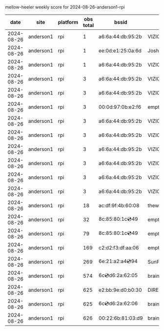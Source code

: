 mellow-heeler weekly score for 2024-08-26-anderson1-rpi

|date|site|platform|obs total|bssid|ssid|
|--|--|--|--|--|--|
|2024-08-26|anderson1|rpi|1|a6:6a:44:db:95:2b|VIZIOCastAudio2186|
|2024-08-26|anderson1|rpi|1|ee:0d:e1:25:0a:6d|JoshLily|
|2024-08-26|anderson1|rpi|1|a6:6a:44:db:95:2b|VIZIOCastAudio5042|
|2024-08-26|anderson1|rpi|3|a6:6a:44:db:95:2b|VIZIOCastAudio4826|
|2024-08-26|anderson1|rpi|3|a6:6a:44:db:95:2b|VIZIOCastAudio1694|
|2024-08-26|anderson1|rpi|3|00:0d:97:0b:e2:f6|empty_ssid|
|2024-08-26|anderson1|rpi|3|a6:6a:44:db:95:2b|VIZIOCastAudio4438|
|2024-08-26|anderson1|rpi|3|a6:6a:44:db:95:2b|VIZIOCastAudio8813|
|2024-08-26|anderson1|rpi|3|a6:6a:44:db:95:2b|VIZIOCastAudio8725|
|2024-08-26|anderson1|rpi|3|a6:6a:44:db:95:2b|VIZIOCastAudio5811|
|2024-08-26|anderson1|rpi|3|a6:6a:44:db:95:2b|VIZIOCastAudio5192|
|2024-08-26|anderson1|rpi|3|a6:6a:44:db:95:2b|VIZIOCastAudio6638|
|2024-08-26|anderson1|rpi|18|ac:df:9f:4b:60:08|theweef|
|2024-08-26|anderson1|rpi|32|8c:85:80:1c:cd:49|empty_ssid|
|2024-08-26|anderson1|rpi|79|8c:85:80:1c:cd:49|empty_ssid|
|2024-08-26|anderson1|rpi|169|c2:d2:f3:df:aa:06|empty_ssid|
|2024-08-26|anderson1|rpi|269|6e:21:a2:a4:cd:94|SunPower21450|
|2024-08-26|anderson1|rpi|574|6c:cd:d6:2a:62:05|braingang2_5GEXT|
|2024-08-26|anderson1|rpi|625|e2:bb:9e:d0:b0:30|DIRECT-9ED03030|
|2024-08-26|anderson1|rpi|625|6c:cd:d6:2a:62:06|braingang2_2GEXT|
|2024-08-26|anderson1|rpi|626|00:22:6b:81:03:d9|braingang2|
